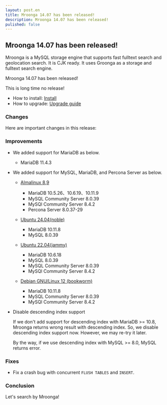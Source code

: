```yaml
---
layout: post.en
title: Mroonga 14.07 has been released!
description: Mroonga 14.07 has been released!
pulished: false
---
```


## Mroonga 14.07 has been released!

Mroonga is a MySQL storage engine that supports fast fulltext search
and geolocation search. It is CJK ready. It uses Groonga as a storage
and fulltext search engine.

Mroonga 14.07 has been released!

This is long time no release!

* How to install: [Install](/docs/install.html)
* How to upgrade: [Upgrade guide](/docs/upgrade.html)

### Changes

Here are important changes in this release:

### Improvements

* We added support for MariaDB as below.

  * MariaDB 11.4.3

* We added support for MySQL, MariaDB, and Percona Server as below.

  * [Almalinux 8,9](/docs/install/almalinux.html)

    * MariaDB 10.5.26、10.6.19、10.11.9
    * MySQL Community Server 8.0.39
    * MySQl Community Server 8.4.2
    * Percona Server 8.0.37-29

  * [Ubuntu 24.04(noble)](/docs/install/ubuntu.html)

    * MariaDB 10.11.8
    * MySQL 8.0.39

  * [Ubuntu 22.04(jammy)](/docs/install/ubuntu.html)

    * MariaDB 10.6.18
    * MySQL 8.0.39
    * MySQL Community Server 8.0.39
    * MySQl Community Server 8.4.2

  * [Debian GNU/Linux 12 (bookworm)](/docs/install/debian.html)

    * MariaDB 10.11.8
    * MySQL Community Server 8.0.39
    * MySQl Community Server 8.4.2

* Disable descending index support

  If we don't add support for descending index with MariaDB >= 10.8, Mroonga returns wrong result with descending index.
  So, we disable descending index support now. However, we may re-try it later.

  By the way, if we use descending index with MySQL >= 8.0, MySQL returns error.

### Fixes

* Fix a crash bug with concurrent `FLUSH TABLES` and `INSERT`.

### Conclusion

Let's search by Mroonga!
